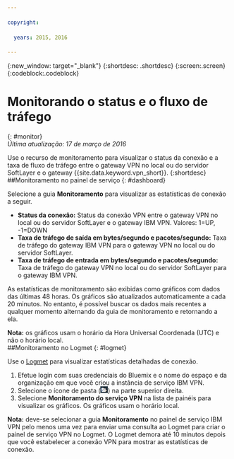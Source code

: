```yaml
---

copyright:

  years: 2015, 2016

---
```


{:new_window: target="_blank"}
{:shortdesc: .shortdesc}
{:screen:.screen}
{:codeblock:.codeblock}

# Monitorando o status e o fluxo de tráfego
{: #monitor}  
*Última atualização: 17 de março de 2016*  

Use o recurso de monitoramento para visualizar o status da conexão e a taxa de fluxo de tráfego entre o gateway VPN no local ou do servidor SoftLayer e o gateway {{site.data.keyword.vpn_short}}. 
{:shortdesc}  
##Monitoramento no painel de serviço
{: #dashboard}

Selecione a guia **Monitoramento** para visualizar as estatísticas de conexão a seguir.

* **Status da conexão:** Status da conexão VPN entre o gateway VPN no local ou do servidor SoftLayer e o gateway IBM VPN. Valores: 1=UP, -1=DOWN 
* **Taxa de tráfego de saída em bytes/segundo e pacotes/segundo:** Taxa de tráfego do gateway IBM VPN para o gateway VPN no local ou do servidor SoftLayer.  
* **Taxa de tráfego de entrada em bytes/segundo e pacotes/segundo:** Taxa de tráfego do gateway VPN no local ou do servidor SoftLayer para o gateway IBM VPN.  

As estatísticas de monitoramento são exibidas como gráficos com dados das últimas 48 horas. Os gráficos são atualizados automaticamente a cada 20 minutos. No entanto, é possível buscar os dados mais recentes a qualquer momento alternando da guia de monitoramento e retornando a ela.

**Nota:** os gráficos usam o horário da Hora Universal Coordenada (UTC) e não o horário local.  
##Monitoramento no Logmet
{: #logmet}

Use o [Logmet](https://logmet.{DomainName}) para visualizar estatísticas detalhadas de conexão. 

1. Efetue login com suas credenciais do Bluemix e o nome do espaço e da organização em que você criou a instância de serviço IBM VPN.  
2. Selecione o ícone de pasta (![](images/folder.png)) na parte superior direita.
3. Selecione **Monitoramento do serviço VPN** na lista de painéis para visualizar os gráficos. Os gráficos usam o horário local.  

**Nota:** deve-se selecionar a guia **Monitoramento** no painel de serviço IBM VPN pelo menos uma vez para enviar uma consulta ao Logmet para criar o painel de serviço VPN no Logmet. O Logmet demora até 10 minutos depois que você estabelecer a conexão VPN para mostrar as estatísticas de conexão.


